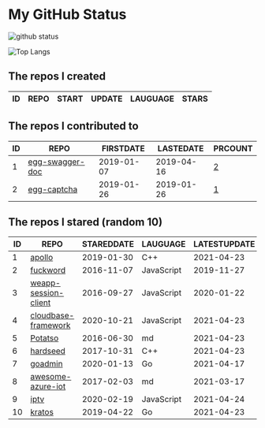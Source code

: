 # My GitHub Status

<img src="https://github-readme-stats-1.yihong0618.vercel.app/api?username=jc-lathander&show_icons=true&&&hide_title=true&count_private=true" alt="github status" />

![Top Langs](https://github-readme-stats-1.yihong0618.vercel.app/api/top-langs/?username=jc-lathander&layout=compact)

<!--START_SECTION:my_github-->
## The repos I created
| ID | REPO | START | UPDATE | LAUGUAGE | STARS |
|----|------|-------|--------|----------|-------|

## The repos I contributed to
| ID |                                REPO                                | FIRSTDATE  | LASTEDATE  |                                          PRCOUNT                                           |
|----|--------------------------------------------------------------------|------------|------------|--------------------------------------------------------------------------------------------|
|  1 | [egg-swagger-doc](https://github.com/Yanshijie-EL/egg-swagger-doc) | 2019-01-07 | 2019-04-16 | [2](https://github.com/Yanshijie-EL/egg-swagger-doc/pulls?q=is%3Apr+author%3Ajc-lathander) |
|  2 | [egg-captcha](https://github.com/Raoul1996/egg-captcha)            | 2019-01-26 | 2019-01-26 | [1](https://github.com/Raoul1996/egg-captcha/pulls?q=is%3Apr+author%3Ajc-lathander)        |

## The repos I stared (random 10)
| ID |                                  REPO                                   | STAREDDATE |  LAUGUAGE  | LATESTUPDATE |
|----|-------------------------------------------------------------------------|------------|------------|--------------|
|  1 | [apollo](https://github.com/ApolloAuto/apollo)                          | 2019-01-30 | C++        | 2021-04-23   |
|  2 | [fuckword](https://github.com/NextZeus/fuckword)                        | 2016-11-07 | JavaScript | 2019-11-27   |
|  3 | [weapp-session-client](https://github.com/CFETeam/weapp-session-client) | 2016-09-27 | JavaScript | 2020-01-22   |
|  4 | [cloudbase-framework](https://github.com/Tencent/cloudbase-framework)   | 2020-10-21 | JavaScript | 2021-04-23   |
|  5 | [Potatso](https://github.com/icodesign/Potatso)                         | 2016-06-30 | md         | 2021-04-23   |
|  6 | [hardseed](https://github.com/yangyangwithgnu/hardseed)                 | 2017-10-31 | C++        | 2021-04-23   |
|  7 | [goadmin](https://github.com/CrazyRocks/goadmin)                        | 2020-01-13 | Go         | 2021-04-17   |
|  8 | [awesome-azure-iot](https://github.com/formulahendry/awesome-azure-iot) | 2017-02-03 | md         | 2021-03-17   |
|  9 | [iptv](https://github.com/iptv-org/iptv)                                | 2020-02-19 | JavaScript | 2021-04-24   |
| 10 | [kratos](https://github.com/go-kratos/kratos)                           | 2019-04-22 | Go         | 2021-04-23   |

<!--END_SECTION:my_github-->
